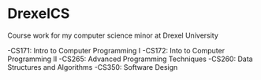 # DrexelCS
Course work for my computer science minor at Drexel University

-CS171: Intro to Computer Programming I
-CS172: Into to Computer Programming II
-CS265: Advanced Programming Techniques
-CS260: Data Structures and Algorithms
-CS350: Software Design
